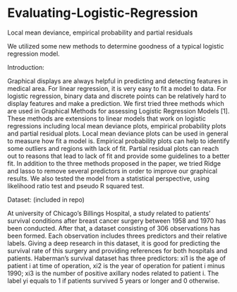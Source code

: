 # Evaluating-Logistic-Regression
Local mean deviance, empirical probability and partial residuals

We utilized some new methods to determine goodness of a typical logistic regression model.

Introduction:

Graphical displays are always helpful in predicting and detecting features in medical area. For
linear regression, it is very easy to fit a model to data. For logistic regression, binary data and
discrete points can be relatively hard to display features and make a prediction. We first tried
three methods which are used in Graphical Methods for assessing Logistic Regression Models [1].
These methods are extensions to linear models that work on logistic regressions including local
mean deviance plots, empirical probability plots and partial residual plots. Local mean deviance
plots can be used in general to measure how fit a model is. Empirical probability plots can help to
identify some outliers and regions with lack of fit. Partial residual plots can reach out to reasons
that lead to lack of fit and provide some guidelines to a better fit. In addition to the three
methods proposed in the paper, we tried Ridge and lasso to remove several predictors in order to
improve our graphical results. We also tested the model from a statistical perspective, using
likelihood ratio test and pseudo R squared test.

Dataset: (included in repo)

At university of Chicago’s Billings Hospital, a study related to patients’ survival conditions after
breast cancer surgery between 1958 and 1970 has been conducted. After that, a dataset
consisting of 306 observations has been formed. Each observation includes threes predictors and
their relative labels. Giving a deep research in this dataset, it is good for predicting the survival
rate of this surgery and providing references for both hospitals and patients.
Haberman’s survival dataset has three predictors: xi1 is the age of patient i at time of operation,
xi2 is the year of operation for patient i minus 1990; xi3 is the number of positive axillary nodes
related to patient i. The label yi equals to 1 if patients survived 5 years or longer and 0
otherwise.
